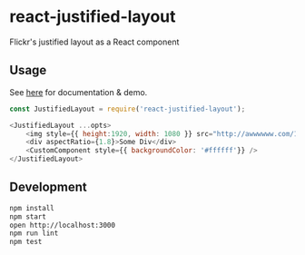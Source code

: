 # react-justified-layout
Flickr's justified layout as a React component

## Usage
See [here](http://dean177.github.io/react-justified-layout/) for documentation & demo.
```javascript
const JustifiedLayout = require('react-justified-layout');

<JustifiedLayout ...opts>
    <img style={{ height:1920, width: 1080 }} src="http://awwwwww.com/1" />
    <div aspectRatio={1.8}>Some Div</div>
    <CustomComponent style={{ backgroundColor: '#ffffff'}} />
</JustifiedLayout>
```

## Development
```bash
npm install
npm start
open http://localhost:3000
npm run lint
npm test
```
